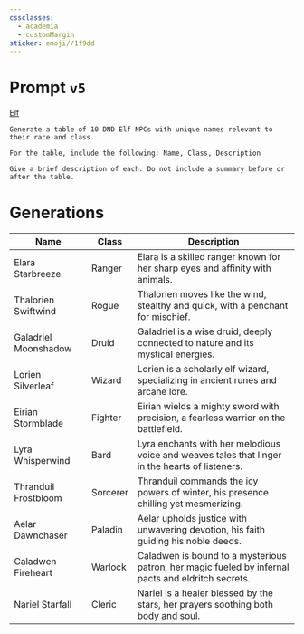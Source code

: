 ```yaml
---
cssclasses:
  - academia
  - customMargin
sticker: emoji//1f9dd
---
```

# Prompt ``v5``
[Elf](file:///D:\Documents\Notes\DND\DND\Quartz\DM\Homebrew\Sapient\Elf)
```
Generate a table of 10 DND Elf NPCs with unique names relevant to their race and class.

For the table, include the following: Name, Class, Description

Give a brief description of each. Do not include a summary before or after the table.
```

# Generations

| Name                 | Class    | Description                                                                                        |
| -------------------- | -------- | -------------------------------------------------------------------------------------------------- |
| Elara Starbreeze     | Ranger   | Elara is a skilled ranger known for her sharp eyes and affinity with animals.                      |
| Thalorien Swiftwind  | Rogue    | Thalorien moves like the wind, stealthy and quick, with a penchant for mischief.                   |
| Galadriel Moonshadow | Druid    | Galadriel is a wise druid, deeply connected to nature and its mystical energies.                   |
| Lorien Silverleaf    | Wizard   | Lorien is a scholarly elf wizard, specializing in ancient runes and arcane lore.                   |
| Eirian Stormblade    | Fighter  | Eirian wields a mighty sword with precision, a fearless warrior on the battlefield.                |
| Lyra Whisperwind     | Bard     | Lyra enchants with her melodious voice and weaves tales that linger in the hearts of listeners.    |
| Thranduil Frostbloom | Sorcerer | Thranduil commands the icy powers of winter, his presence chilling yet mesmerizing.                |
| Aelar Dawnchaser     | Paladin  | Aelar upholds justice with unwavering devotion, his faith guiding his noble deeds.                 |
| Caladwen Fireheart   | Warlock  | Caladwen is bound to a mysterious patron, her magic fueled by infernal pacts and eldritch secrets. |
| Nariel Starfall      | Cleric   | Nariel is a healer blessed by the stars, her prayers soothing both body and soul.                  |